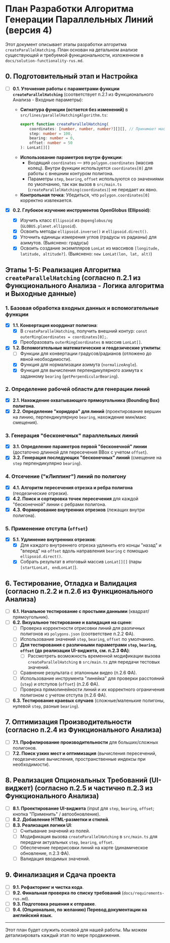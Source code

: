 # План Разработки Алгоритма Генерации Параллельных Линий (версия 4)

Этот документ описывает этапы разработки алгоритма `createParallelHatching`. План основан на детальном анализе существующей и требуемой функциональности, изложенном в `docs/solution-functionality-rus.md`.

## 0. Подготовительный этап и Настройка

-   [ ] **0.1. Уточнение работы с параметрами функции `createParallelHatching`** (соответствует п.2.1 из Функционального Анализа - Входные параметры):
    -   **Сигнатура функции (остается без изменений)** в `src/lines/parallelHatchingAlgorithm.ts`:
        ```typescript
        export function createParallelHatching(
            coordinates: [number, number, number?][][], // Принимает массив колец [[lon, lat, alt?], ...]
            step: number = 100,
            bearing: number = 0,
            offset: number = 50
        ): LonLat[][]
        ```
    -   **Использование параметров внутри функции**:
        -   Входящий `coordinates` — это `polygon.coordinates` (массив колец). Внутри функции используется `coordinates[0]` для работы с внешним контуром полигона.
        -   Параметры `step`, `bearing`, `offset` используются со значениями по умолчанию, так как вызов в `src/main.ts` (`createParallelHatching(coordinates)`) не передает их явно.
    -   **Контрольная точка**: Убедиться, что `polygon.coordinates[0]` корректно извлекается.

-   [x] **0.2. Глубокое изучение инструментов OpenGlobus (Ellipsoid)**:
    -   [x] Изучить класс `Ellipsoid` из `@openglobus/og` (`GLOBUS.planet.ellipsoid`).
    -   [x] Освоить методы `ellipsoid.inverse()` и `ellipsoid.direct()`.
    -   [x] Уточнить единицы измерения углов (градусы vs радианы) для азимутов. (Выяснено: градусы)
    -   [x] Освоить создание экземпляров `LonLat` из массивов `[longitude, latitude, altitude?]`. (Выяснено: `new LonLat(lon, lat, alt)`)

## Этапы 1-5: Реализация Алгоритма `createParallelHatching` (согласно п.2.1 из Функционального Анализа - Логика алгоритма и Выходные данные)

### 1. Базовая обработка входных данных и вспомогательные функции
  
-   [x] **1.1. Конвертация координат полигона**:
    -   [x] В `createParallelHatching`, получить внешний контур: `const outerRingCoordinates = coordinates[0];`.
    -   [x] Преобразовать `outerRingCoordinates` в массив `LonLat[]`.
-   [x] **1.2. Вспомогательные математические и геодезические утилиты**:
    -   [ ] Функции для конвертации градусов/радианов (отложено до явной необходимости).
    -   [x] Функция для нормализации азимута (`normalizeAngle`).
    -   [x] Функция для вычисления перпендикулярного азимута к заданному `bearing` (`getPerpendicularBearing`).

### 2. Определение рабочей области для генерации линий

-   [x] **2.1. Нахождение охватывающего прямоугольника (Bounding Box) полигона**.
-   [x] **2.2. Определение "коридора" для линий** (проектирование вершин на линию, перпендикулярную `bearing`, нахождение мин/макс смещения).

### 3. Генерация "бесконечных" параллельных линий

-   [x] **3.1. Определение параметров первой "бесконечной" линии** (достаточно длинной для пересечения BBox с учетом `offset`).
-   [x] **3.2. Генерация последующих "бесконечных" линий** (смещение на `step` перпендикулярно `bearing`).

### 4. Отсечение ("кЛиппинг") линий по полигону

-   [x] **4.1. Алгоритм пересечения отрезка и ребра полигона** (геодезические отрезки).
-   [x] **4.2. Поиск и сортировка точек пересечения** для каждой "бесконечной" линии с ребрами полигона.
-   [x] **4.3. Формирование внутренних отрезков** (лежащих внутри полигона).

### 5. Применение отступа (`offset`)

-   [x] **5.1. Удлинение внутренних отрезков**:
    -   [x] Для каждого внутреннего отрезка удлинить его концы "назад" и "вперед" на `offset` вдоль направления `bearing` с помощью `ellipsoid.direct()`.
    -   [x] Собрать результат в итоговый массив `LonLat[][]` (пары `[startLonLat, endLonLat]`).

## 6. Тестирование, Отладка и Валидация (согласно п.2.2 и п.2.6 из Функционального Анализа)

-   [ ] **6.1. Начальное тестирование с простыми данными** (квадрат/прямоугольник).
-   [ ] **6.2. Визуальное тестирование и валидация на сцене**:
    -   [ ] Проверка корректности отрисовки линий для различных полигонов из `polygons.json` (соответствие п.2.2 ФА).
    -   [ ] Использование значений `step`, `bearing`, `offset` по умолчанию.
    -   [ ] **Для тестирования с различными параметрами `step`, `bearing`, `offset` (до реализации UI-виджета, см. п.2.3 ФА)**:
        -   [ ] Рассмотреть возможность временной модификации вызова `createParallelHatching` в `src/main.ts` для передачи тестовых значений.
    -   [ ] Сравнение результата с эталонным видео (п.2.6 ФА).
    -   [ ] Использование инструмента "линейка" для проверки расстояний (`step`) и отступов (`offset`) (п.2.6 ФА).
    -   [ ] Проверка прямолинейности линий и их корректного ограничения полигоном с учетом отступа (п.2.6 ФА).
-   [ ] **6.3. Тестирование краевых случаев** (сложные/маленькие полигоны, нулевой `step`, разные `bearing`).

## 7. Оптимизация Производительности (согласно п.2.4 из Функционального Анализа)

-   [ ] **7.1. Профилирование производительности** для больших/сложных полигонов.
-   [ ] **7.2. Поиск узких мест и оптимизация** (вычисления пересечений, геодезические вычисления, пространственные индексы при необходимости).

## 8. Реализация Опциональных Требований (UI-виджет) (согласно п.2.5 и частично п.2.3 из Функционального Анализа)

-   [ ] **8.1. Проектирование UI-виджета** (input для `step`, `bearing`, `offset`; кнопка "Применить" / автообновление).
-   [ ] **8.2. Добавление HTML-разметки и стилей**.
-   [ ] **8.3. Реализация логики UI**:
    -   [ ] Считывание значений из полей.
    -   [ ] Модификация вызова `createParallelHatching` в `src/main.ts` для передачи актуальных `step`, `bearing`, `offset`.
    -   [ ] Обеспечение перерисовки линий на карте (динамическое обновление, п.2.3 ФА).
    -   [ ] Валидация вводимых значений.

## 9. Финализация и Сдача проекта

-   [ ] **9.1. Рефакторинг и чистка кода**.
-   [ ] **9.2. Финальная проверка по списку требований** (`docs/requirements-rus.md`).
-   [ ] **9.3. Подготовка решения к отправке**.
-   [ ] **9.4. (Опционально, по желанию) Перевод документации на английский язык.**

---
Этот план будет служить основой для нашей работы. Мы можем детализировать каждый этап по мере продвижения.
```